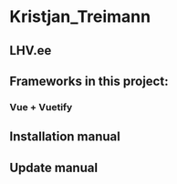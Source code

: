# Kristjan_Treimann

## LHV.ee

## Frameworks in this project:
### Vue + Vuetify

## Installation manual

## Update manual